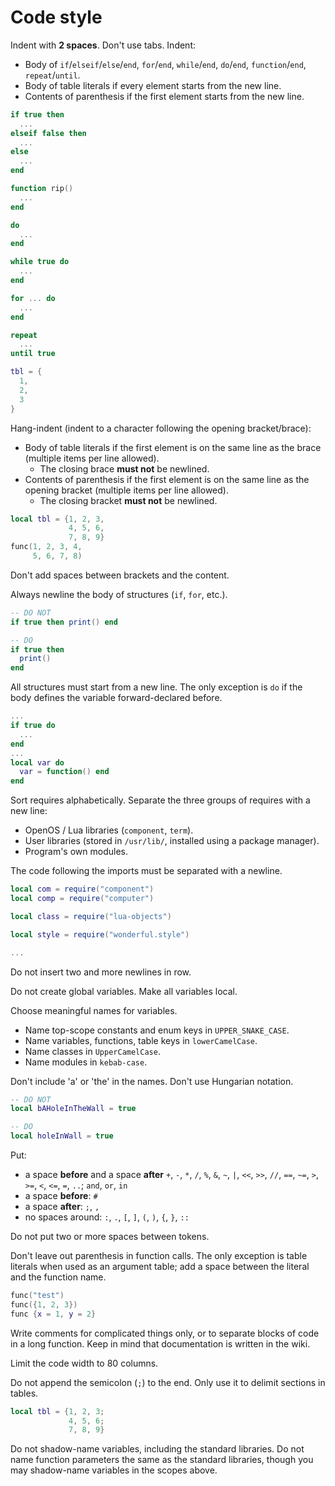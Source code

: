 # Code style
Indent with **2 spaces**. Don't use tabs. Indent:
* Body of `if`/`elseif`/`else`/`end`, `for`/`end`, `while`/`end`, `do`/`end`,
  `function`/`end`, `repeat`/`until`.
* Body of table literals if every element starts from the new line.
* Contents of parenthesis if the first element starts from the new line.

```lua
if true then
  ...
elseif false then
  ...
else
  ...
end

function rip()
  ...
end

do
  ...
end

while true do
  ...
end

for ... do
  ...
end

repeat
  ...
until true

tbl = {
  1,
  2,
  3
}
```

Hang-indent (indent to a character following the opening bracket/brace):
* Body of table literals if the first element is on the same line as the
  brace (multiple items per line allowed).
  * The closing brace **must not** be newlined.
* Contents of parenthesis if the first element is on the same line as the
  opening bracket (multiple items per line allowed).
  * The closing bracket **must not** be newlined.

```lua
local tbl = {1, 2, 3,
             4, 5, 6,
             7, 8, 9}
func(1, 2, 3, 4,
     5, 6, 7, 8)
```

Don't add spaces between brackets and the content.

Always newline the body of structures (`if`, `for`, etc.).

```lua
-- DO NOT
if true then print() end

-- DO
if true then
  print()
end
```

All structures must start from a new line. The only exception is `do` if the
body defines the variable forward-declared before.

```lua
...
if true do
  ...
end
...
local var do
  var = function() end
end
```

Sort requires alphabetically. Separate the three groups of requires with a new
line:

* OpenOS / Lua libraries (`component`, `term`).
* User libraries (stored in `/usr/lib/`, installed using a package manager).
* Program's own modules.

The code following the imports must be separated with a newline.

```lua
local com = require("component")
local comp = require("computer")

local class = require("lua-objects")

local style = require("wonderful.style")

...
```

Do not insert two and more newlines in row.

Do not create global variables. Make all variables local.

Choose meaningful names for variables.

* Name top-scope constants and enum keys in `UPPER_SNAKE_CASE`.
* Name variables, functions, table keys in `lowerCamelCase`.
* Name classes in `UpperCamelCase`.
* Name modules in `kebab-case`.

Don't include 'a' or 'the' in the names. Don't use Hungarian notation.

```lua
-- DO NOT
local bAHoleInTheWall = true

-- DO
local holeInWall = true
```

Put:

* a space **before** and a space **after** `+`, `-`, `*`, `/`, `%`, `&`, `~`,
  `|`, `<<`, `>>`, `//`, `==`, `~=`, `>`, `>=`, `<`, `<=`, `=`, `..`; `and`,
  `or`, `in`
* a space **before**: `#`
* a space **after**: `;`, `,`
* no spaces around: `:`, `.`, `[`, `]`, `(`, `)`, `{`, `}`, `::`

Do not put two or more spaces between tokens.

Don't leave out parenthesis in function calls. The only exception is table
literals when used as an argument table; add a space between the literal and
the function name.

```lua
func("test")
func({1, 2, 3})
func {x = 1, y = 2}
```

Write comments for complicated things only, or to separate blocks of code in a
long function. Keep in mind that documentation is written in the wiki.

Limit the code width to 80 columns.

Do not append the semicolon (`;`) to the end. Only use it to delimit sections
in tables.

```lua
local tbl = {1, 2, 3;
             4, 5, 6;
             7, 8, 9}
```

Do not shadow-name variables, including the standard libraries. Do not name
function parameters the same as the standard libraries, though you may
shadow-name variables in the scopes above.
